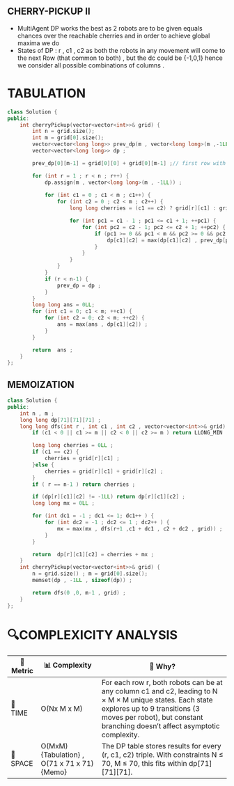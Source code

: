 ## CHERRY-PICKUP II 

- MultiAgent DP works the best as 2 robots are to be given equals chances over the reachable cherries and in order to achieve global maxima we do
- States of DP : r , c1 , c2 as both the robots in any movement will come to the next Row (that common to both) , but the dc could be {-1,0,1} hence we consider all possible combinations of columns .
  
# TABULATION
```cpp
class Solution {
public:
    int cherryPickup(vector<vector<int>>& grid) {
        int n = grid.size();
        int m = grid[0].size();
        vector<vector<long long>> prev_dp(m , vector<long long>(m ,-1LL)) ;
        vector<vector<long long>> dp ;

        prev_dp[0][m-1] = grid[0][0] + grid[0][m-1] ;// first row with no prev row

        for (int r = 1 ; r < n ; r++) {
            dp.assign(m , vector<long long>(m , -1LL)) ;
            
            for (int c1 = 0 ; c1 < m ; c1++) {
                for (int c2 = 0 ; c2 < m ; c2++) {
                    long long cherries = (c1 == c2) ? grid[r][c1] : grid[r][c1] + grid[r][c2] ;

                    for (int pc1 = c1 - 1 ; pc1 <= c1 + 1; ++pc1) {
                        for (int pc2 = c2 - 1; pc2 <= c2 + 1; ++pc2) {
                            if (pc1 >= 0 && pc1 < m && pc2 >= 0 && pc2 < m && prev_dp[pc1][pc2] != -1LL) {
                                dp[c1][c2] = max(dp[c1][c2] , prev_dp[pc1][pc2] + cherries) ;
                            }
                        }
                    }
                }
            }
            if (r < n-1) {
                prev_dp = dp ;
            }
        }
        long long ans = 0LL;
        for (int c1 = 0; c1 < m; ++c1) {
            for (int c2 = 0; c2 < m; ++c2) {
                ans = max(ans , dp[c1][c2]) ;
            }
        }

        return  ans ;
    }
};
```

## MEMOIZATION
```cpp
class Solution {
public:
    int n , m ;
    long long dp[71][71][71] ;
    long long dfs(int r , int c1 , int c2 , vector<vector<int>>& grid) {
        if (c1 < 0 || c1 >= m || c2 < 0 || c2 >= m ) return LLONG_MIN ;

        long long cherries = 0LL ;
        if (c1 == c2) {
            cherries = grid[r][c1] ;
        }else {
            cherries = grid[r][c1] + grid[r][c2] ;
        }
        if ( r == n-1 ) return cherries ;

        if (dp[r][c1][c2] != -1LL) return dp[r][c1][c2] ;
        long long mx = 0LL ;

        for (int dc1 = -1 ; dc1 <= 1; dc1++ ) {
            for (int dc2 = -1 ; dc2 <= 1 ; dc2++ ) {
                mx = max(mx , dfs(r+1 ,c1 + dc1 , c2 + dc2 , grid)) ;
            }
        }

        return  dp[r][c1][c2] = cherries + mx ;
    }
    int cherryPickup(vector<vector<int>>& grid) {
        n = grid.size() ; m = grid[0].size();
        memset(dp , -1LL , sizeof(dp)) ;

        return dfs(0 ,0, m-1 , grid) ;
    }
};
```



# 🔍COMPLEXICITY ANALYSIS

| 🔢 Metric  |	📊 Complexity | 	🧠 Why? |
|-----------|-------------|------------|
| 🧭 TIME  |     O(Nx M x M)  |   For each row r, both robots can be at any column c1 and c2, leading to N × M × M unique states. Each state explores up to 9 transitions (3 moves per robot), but constant branching doesn’t affect asymptotic complexity.    |
| 🧠 SPACE |  O(MxM) {Tabulation} ,  O(71 x 71 x 71)  {Memo}    |   The DP table stores results for every (r, c1, c2) triple. With constraints N ≤ 70, M ≤ 70, this fits within dp[71][71][71].       |
